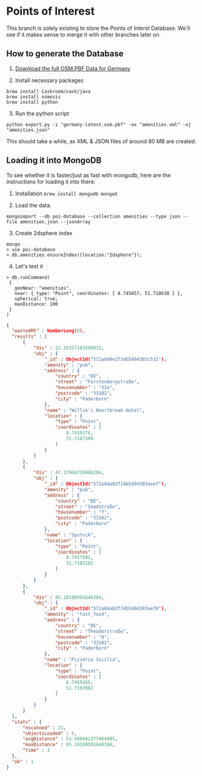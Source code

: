 # Points of Interest

This branch is solely existing to store the Points of Interst Database.
We'll see if it makes sense to merge it with other branches later on.

## How to generate the Database

1. [Download the full OSM.PBF Data for Germany](http://ftp5.gwdg.de/pub/misc/openstreetmap/download.geofabrik.de/germany-latest.osm.pbf)

2. Install necessary packages

  ```
  brew install Caskroom/cask/java
  brew install osmosis
  brew install python
  ```

3. Run the python script

  ```
  python export.py -i "germany-latest.osm.pbf" -ox "amenities.xml" -oj "amenities.json"
  ```
  This should take a while, as XML & JSON files of around 80 MB are created.

## Loading it into MongoDB

  To see whether it is faster/just as fast with mongodb, here are the instructions for
  loading it into there:

  1. Installation
    ```
    brew install mongodb
    mongod
    ```

  2. Load the data. 

  ```
  mongoimport --db poi-database --collection amenities --type json --file amenities.json --jsonArray
  ```

  3. Create 2dsphere index
  ```
  mongo
  > use poi-database
  > db.amenities.ensureIndex({location:"2dsphere"});
  ```

  4. Let's test it

  ```
  > db.runCommand(
   {
     geoNear: "amenities",
     near: { type: "Point", coordinates: [ 8.745657, 51.718630 ] },
     spherical: true,
     maxDistance: 100
   }
  )
  ```

  ```json
  {
	"waitedMS" : NumberLong(0),
	"results" : [
		{
			"dis" : 22.25357183506832,
			"obj" : {
				"_id" : ObjectId("572a849e2f14b5494302c531"),
				"amenity" : "pub",
				"address" : {
					"country" : "DE",
					"street" : "Fürstenbergstraße",
					"housenumber" : "32a",
					"postcode" : "33102",
					"city" : "Paderborn"
				},
				"name" : "Willie's Heartbreak Hotel",
				"location" : {
					"type" : "Point",
					"coordinates" : [
						8.7459276,
						51.7187389
					]
				}
			}
		},
		{
			"dis" : 47.17066728086284,
			"obj" : {
				"_id" : ObjectId("572a84a02f14b5494303aeef"),
				"amenity" : "pub",
				"address" : {
					"country" : "DE",
					"street" : "Imadstraße",
					"housenumber" : "7",
					"postcode" : "33102",
					"city" : "Paderborn"
				},
				"name" : "Sputnik",
				"location" : {
					"type" : "Point",
					"coordinates" : [
						8.7457501,
						51.7182102
					]
				}
			}
		},
		{
			"dis" : 85.10180501646384,
			"obj" : {
				"_id" : ObjectId("572a84a02f14b5494303aef0"),
				"amenity" : "fast_food",
				"address" : {
					"country" : "DE",
					"street" : "Theodorstraße",
					"housenumber" : "8",
					"postcode" : "33102",
					"city" : "Paderborn"
				},
				"name" : "Pizzeria Sicilia",
				"location" : {
					"type" : "Point",
					"coordinates" : [
						8.7455265,
						51.7193902
					]
				}
			}
		}
	],
	"stats" : {
		"nscanned" : 21,
		"objectsLoaded" : 5,
		"avgDistance" : 51.508681377464995,
		"maxDistance" : 85.10180501646384,
		"time" : 2
	},
	"ok" : 1
}
  ```
